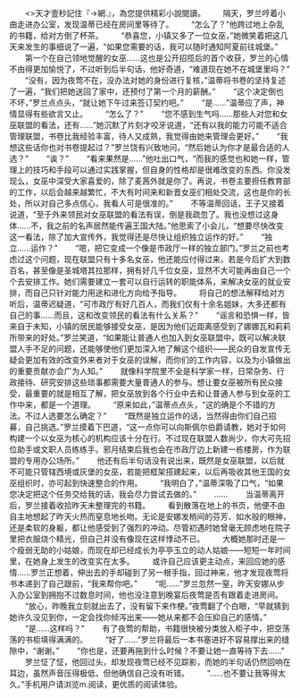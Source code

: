 　　<>天才壹秒記住『→網.』，為您提供精彩小說閱讀。
　　隔天，罗兰哼着小曲走进办公室，发现温蒂已经在房间里等待了。
　　“怎么了？”他跨过地上杂乱的书籍，给对方倒了杯茶。
　　“恭喜您，小镇又多了一位女巫，”她微笑着把这几天来发生的事细说了一遍，“如果您需要的话，我可以随时通知阿夏前往城堡。”
　　第一个在自己领地觉醒的女巫……这也是公开招揽后的首个收获，罗兰的心情不由得更加愉悦了，不过听到后半句话，他好奇道，“难道现在她不在城堡里吗？”
　　“没有，因为夜莺不在，没办法对她的身份进行复核，”温蒂将书卷的坚持复述了一遍，“我们把她送回了家中，还预付了第一个月的薪酬。”
　　“这个决定倒也不坏，”罗兰点点头，“就让她下午过来签订契约吧。”
　　“是……”温蒂应了声，神情显得有些欲言又止。
　　“怎么了？”
　　“您不感到生气吗……那些人对您和女巫联盟的看法，还有……”她沉默了片刻才咬牙说道，“还有以我的能力可能不适合管理联盟，书卷比我经验丰富，待人又成熟，我觉得由她来管理会更好。”
　　“我想这些话你也对书卷提起过？”罗兰饶有兴致地问，“然后她认为你才是最合适的人选？”
　　“诶？”
　　“看来果然是……”他吐出口气，“而我的感觉也和她一样，管理上的技巧和手段可以通过实践掌握，但自身的性格却是很难改变的东西。你没发现么，女巫中深受大家喜爱的，除了麦茜外就是你了。再说，书卷主要担任教育部的工作，以后会越来越繁忙，不大有时间来和新晋女巫们相处交流，这也是你的长处，所以对自己多点信心，我看人可是很准的。”
　　不等温蒂回话，王子又接着说道，“至于外来领民对女巫联盟的看法有误，倒是我疏忽了。我也没想过这身体……不，我之前的名声居然能传遍王国大陆。”他思索了小会儿，“想要尽快改变这一看法，除了加大宣传外，我觉得还是尽快让组织独立运作的好。”
　　“独立……运作？”
　　“嗯，把它变成一个像是市政厅一样的独立部门。”罗兰之前也考虑过这个问题，现在联盟只有十多名女巫，他还能应付得过来，若是今后扩大到数百名，甚至像是圣城塔其拉那样，拥有好几千位女巫，显然不大可能再由自己一个个去安排工作。她们需要建立一套可以自行运转的职能体系，来解决女巫的就业安排，而自己只针对能力用途和进化方向给予指导。
　　将自己的想法解释给对方听后，温蒂迟疑道，“可市政厅有好几百人，而我们仅有十余名姐妹，大多还都有自己的事……而且，这和改变领民的看法有什么关系？”
　　“谣言和恐惧一样，皆来自于未知，小镇的居民能够接受女巫，是因为他们近距离感受到了娜娜瓦和莉莉所带来的好处。”罗兰笑道，“如果能让普通人也加入到女巫联盟中，既可以解决联盟人手不足的问题，还能够使他们更加深入地了解这个组织——民众的自发宣传无疑会更加有效的改变外来者对于女巫的误解，而你们的工作内容，以及为小镇做出的重要贡献亦会广为人知。”
　　就像科学院里不全是科学家一样，日常杂务、行政接待、研究安排这些琐事都需要大量普通人的参与。想让要女巫被所有民众接受，最重要的就是相互了解，把女巫放到各个行业中去和让普通人参与到女巫的工作中来，都是一个道理。
　　“原来如此，”温蒂点点头，“这的确是个不错的方法。不过人选要怎么确定？”
　　“既然是独立运作的话，当然得由你们自己招募，自己挑选。”罗兰摸着下巴道，“这一点你可以向斯佩尔伯爵请教，她对于如何构建一个以女巫为核心的机构应该十分在行。不过现在联盟人数尚少，你大可先招位助手或文职人员练练手。邪月结束后我也会在市政厅边上新建一栋楼房，作为联盟的专用办公场所。”
　　他还有后半句话没有说出来，既然是女巫联盟，以后就不可能只管辖西境或灰堡的女巫，若能把框架搭建起来，以后再吸收其他王国的女巫组织时，亦可起到快速整合的作用。
　　“我明白了，”温蒂深吸了口气，“如果您决定把这个任务交给我的话，我会尽力尝试去做的。”
　　……
　　当温蒂离开后，罗兰接着收拾昨天未整理完的书籍。
　　看到散落在地上的书页，他便不由自主地想起了昨天火热而窒息地长吻。无论是安娜发梢间的芬芳、如水般的眼神，还是柔软的身躯，都让他感受到了强烈的冲动。尽管初遇时她曾毫无顾虑地在院子里把衣服烧个精光，但自己并没有像现在这样悸动不已。
　　大概她那时还是一个瘦弱无助的小姑娘，而现在却已经成长为亭亭玉立的动人姑娘——短短一年时间里，在她身上发生的改变实在太多。
　　或许自己应该更主动点，来回应她的感情……罗兰正想着，伸出去的手却碰到了另一根手指，回过神来，他才发现夜莺将书本递到了自己跟前，“我来帮你吧。”
　　“呃……”罗兰忽然一窒，昨天安娜从步入办公室到拥抱不过数息时间，他也没注意到晚宴后夜莺是否有跟着走进房间。
　　“放心，昨晚我立刻就出去了，没有留下来作梗。”夜莺翻了个白眼，“早就猜到她许久没见到你，一定会找你倾泻出来——她从来都不会压抑自己的感情。”
　　“是……这样吗？”
　　有了夜莺的帮助，书籍很快被分类放入柜子中，把空荡荡的书柜填得满满的。
　　“好了……”罗兰将最后一本书塞进好不容易撑出来的缝隙中，“谢谢。”
　　“你也是，还要再拖到什么时候？不要让她一直等待下去……”
　　罗兰怔了怔，他回过头，却发现夜莺已经不见踪影，而她的半句话仍然回响在耳边，虽然声音压得极低，但他确信自己没有听错。
　　“……也不要让我等得太久。”手机用户请浏览m.阅读，更优质的阅读体验。